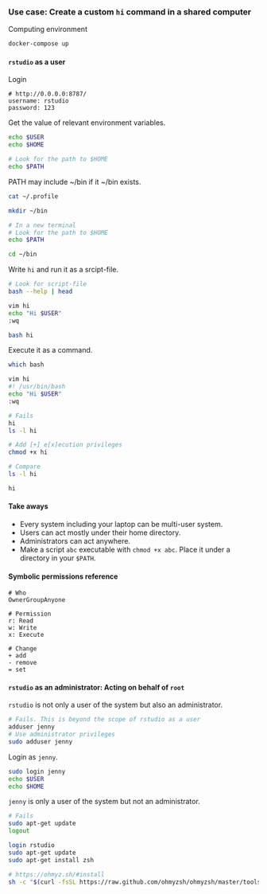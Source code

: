 ### Use case: Create a custom `hi` command in a shared computer

Computing environment

```bash
docker-compose up
```

#### `rstudio` as a user

Login

```
# http://0.0.0.0:8787/
username: rstudio
password: 123 
```

Get the value of relevant environment variables.

```bash
echo $USER
echo $HOME

# Look for the path to $HOME
echo $PATH
```

PATH may include ~/bin if it ~/bin exists.

```bash
cat ~/.profile

mkdir ~/bin

# In a new terminal
# Look for the path to $HOME
echo $PATH

cd ~/bin
```

Write `hi` and run it as a srcipt-file.

```bash
# Look for script-file
bash --help | head

vim hi
echo "Hi $USER"
:wq

bash hi
```

Execute it as a command.

```bash
which bash 

vim hi
#! /usr/bin/bash
echo "Hi $USER"
:wq

# Fails
hi
ls -l hi

# Add [+] e[x]ecution privileges
chmod +x hi

# Compare
ls -l hi

hi
```

#### Take aways

* Every system including your laptop can be multi-user system.
* Users can act mostly under their home directory.
* Administrators can act anywhere.
* Make a script `abc` executable with `chmod +x abc`. Place it under a directory
in your `$PATH`.

#### Symbolic permissions reference

```
# Who
OwnerGroupAnyone

# Permission
r: Read
w: Write
x: Execute

# Change
+ add
- remove
= set
```

#### `rstudio` as an administrator: Acting on behalf of `root`

`rstudio` is not only a user of the system but also an administrator.

```bash
# Fails. This is beyond the scope of rstudio as a user
adduser jenny
# Use administrator privileges
sudo adduser jenny
```

Login as `jenny`.

```bash
sudo login jenny
echo $USER
echo $HOME
```

`jenny` is only a user of the system but not an administrator.

```bash
# Fails
sudo apt-get update
logout

login rstudio
sudo apt-get update
sudo apt-get install zsh

# https://ohmyz.sh/#install
sh -c "$(curl -fsSL https://raw.github.com/ohmyzsh/ohmyzsh/master/tools/install.sh)"
```

